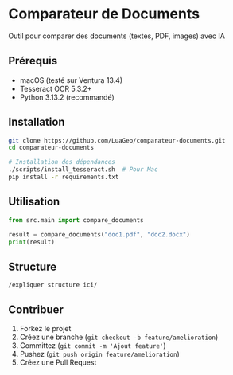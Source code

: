 # Comparateur de Documents

Outil pour comparer des documents (textes, PDF, images) avec IA

## Prérequis

- macOS (testé sur Ventura 13.4)
- Tesseract OCR 5.3.2+
- Python 3.13.2 (recommandé)

## Installation

```bash
git clone https://github.com/LuaGeo/comparateur-documents.git
cd comparateur-documents

# Installation des dépendances
./scripts/install_tesseract.sh  # Pour Mac
pip install -r requirements.txt
```

## Utilisation

```python
from src.main import compare_documents

result = compare_documents("doc1.pdf", "doc2.docx")
print(result)
```

## Structure

```
/expliquer structure ici/
```

## Contribuer

1. Forkez le projet
2. Créez une branche (`git checkout -b feature/amelioration`)
3. Committez (`git commit -m 'Ajout feature'`)
4. Pushez (`git push origin feature/amelioration`)
5. Créez une Pull Request

```

```
